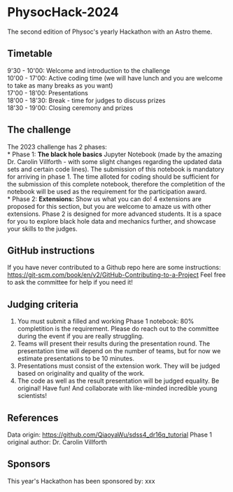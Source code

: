# PhysocHack-2024
The second edition of Physoc's yearly Hackathon with an Astro theme.

## Timetable
9'30 - 10'00: Welcome and introduction to the challenge <br />
10'00 - 17'00: Active coding time (we will have lunch and you are welcome to take as many breaks as you want) <br />
17'00 - 18'00: Presentations <br />
18'00 - 18'30: Break - time for judges to discuss prizes <br />
18'30 - 19'00: Closing ceremony and prizes <br />

## The challenge
The 2023 challenge has 2 phases: <br />
    * Phase 1: **The black hole basics** 
    Jupyter Notebook (made by the amazing Dr. Carolin Villforth - with some slight changes regarding the updated data sets and certain code lines). The submission of this notebook is mandatory for arriving in phase 1. The time alloted for coding should be sufficient for the submission of this complete notebook, therefore the completition of the notebook will be used as the requirement for the participation award. <br />
    * Phase 2: **Extensions:** Show us what you can do! 
    4 extensions are proposed for this section, but you are welcome to amaze us with other extensions.
    Phase 2 is designed for more advanced students. It is a space for you to explore black hole data and mechanics further, and showcase your skills to the judges.

## GitHub instructions
If you have never contributed to a Github repo here are some instructions: https://git-scm.com/book/en/v2/GitHub-Contributing-to-a-Project 
Feel free to ask the committee for help if you need it!

## Judging criteria
1) You must submit a filled and working Phase 1 notebook: 80% completition is the requirement. Please do reach out to the committee during the event if you are really struggling.
2) Teams will present their results during the presentation round. The presentation time will depend on the number of teams, but for now we estimate presentations to be 10 minutes.
3) Presentations must consist of the extension work. They will be judged based on originality and quality of the work.
4) The code as well as the result presentation will be judged equality.
Be original! Have fun! And collaborate with like-minded incredible young scientists!

## References
Data origin: https://github.com/QiaoyaWu/sdss4_dr16q_tutorial
Phase 1 original author: Dr. Carolin Villforth

## Sponsors
This year's Hackathon has been sponsored by: xxx
